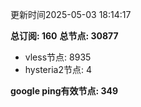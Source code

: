 更新时间2025-05-03 18:14:17

**总订阅: 160**
**总节点: 30877**
- vless节点: 8935
- hysteria2节点: 4

**google ping有效节点: 349**
